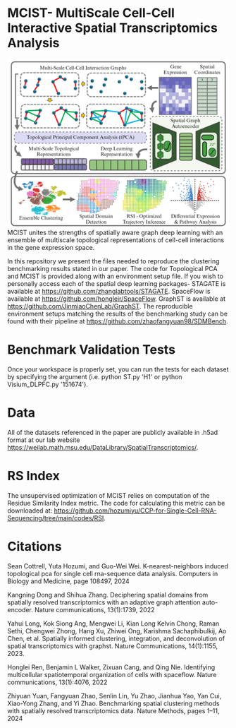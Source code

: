 # MCIST- MultiScale Cell-Cell Interactive Spatial Transcriptomics Analysis 
![Diagram](MCIST_overview.png "Workflow Diagram")
MCIST unites the strengths of spatially aware graph deep learning with an ensemble of multiscale topological representations of cell-cell interactions in the gene expression space. 

In this repository we present the files needed to reproduce the clustering benchmarking results stated in our paper. The code for Topological PCA and MCIST is provided along with an environment setup file. If you wish to personally access each of the spatial deep learning packages- STAGATE is available at https://github.com/zhanglabtools/STAGATE. SpaceFlow is available at https://github.com/hongleir/SpaceFlow. GraphST is available at https://github.com/JinmiaoChenLab/GraphST. The reproducible environment setups matching the results of the benchmarking study can be found with their pipeline at https://github.com/zhaofangyuan98/SDMBench. 


# Benchmark Validation Tests
Once your workspace is properly set, you can run the tests for each dataset by specifying the argument (i.e. python ST.py 'H1' or python Visium_DLPFC.py '151674'). 

# Data 
All of the datasets referenced in the paper are publicly available in .h5ad format at our lab website https://weilab.math.msu.edu/DataLibrary/SpatialTranscriptomics/.  

# RS Index
The unsupervised optimization of MCIST relies on computation of the Residue Similarity Index metric. The code for calculating this metric can be downloaded at: https://github.com/hozumiyu/CCP-for-Single-Cell-RNA-Sequencing/tree/main/codes/RSI. 

# Citations 
Sean Cottrell, Yuta Hozumi, and Guo-Wei Wei. K-nearest-neighbors induced topological pca for single cell rna-sequence data analysis. Computers in Biology and Medicine, page 108497, 2024

Kangning Dong and Shihua Zhang. Deciphering spatial domains from spatially resolved transcriptomics with an adaptive graph attention auto-encoder. Nature communications, 13(1):1739, 2022

Yahui Long, Kok Siong Ang, Mengwei Li, Kian Long Kelvin Chong, Raman Sethi, Chengwei Zhong, Hang Xu, Zhiwei Ong, Karishma Sachaphibulkij, Ao Chen, et al. Spatially informed clustering, integration, and deconvolution of spatial transcriptomics with graphst. Nature Communications, 14(1):1155, 2023.

Honglei Ren, Benjamin L Walker, Zixuan Cang, and Qing Nie. Identifying multicellular spatiotemporal organization of cells with spaceflow. Nature communications, 13(1):4076, 2022

Zhiyuan Yuan, Fangyuan Zhao, Senlin Lin, Yu Zhao, Jianhua Yao, Yan Cui, Xiao-Yong Zhang, and Yi Zhao. Benchmarking spatial clustering methods with spatially resolved transcriptomics data. Nature Methods, pages 1–11, 2024
